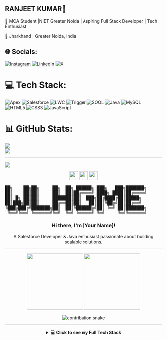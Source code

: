 ## RANJEET KUMAR👋

🌟 MCA Student |NIET Greater Noida | Aspiring Full Stack Developer | Tech Enthusiast

📍 Jharkhand | Greater Noida, India


## 🌐 Socials:
[![Instagram](https://img.shields.io/badge/Instagram-%23E4405F.svg?logo=Instagram&logoColor=white)](https://instagram.com/https://www.instagram.com/ranjeettt__?igsh=bHRxM2hjY3dwenVk) [![LinkedIn](https://img.shields.io/badge/LinkedIn-%230077B5.svg?logo=linkedin&logoColor=white)](https://linkedin.com/in/https://www.linkedin.com/in/ranjeettt?utm_source=share&utm_campaign=share_via&utm_content=profile&utm_medium=android_app) [![X](https://img.shields.io/badge/X-black.svg?logo=X&logoColor=white)](https://x.com/https://x.com/ranjeettt__?t=fTmUFOheTp-xAlEV9Jqapw&s=09) 

# 💻 Tech Stack:

![Apex](https://img.shields.io/badge/Apex-00A1E0?style=for-the-badge&logo=salesforce&logoColor=white)
![Salesforce](https://img.shields.io/badge/Salesforce-00A1E0?style=for-the-badge&logo=salesforce&logoColor=white)
![LWC](https://img.shields.io/badge/LWC-00A1E0?style=for-the-badge&logo=salesforce&logoColor=white)
![Trigger](https://img.shields.io/badge/Trigger-00A1E0?style=for-the-badge&logo=salesforce&logoColor=white)
![SOQL](https://img.shields.io/badge/SOQL-00A1E0?style=for-the-badge&logo=salesforce&logoColor=white)
![Java](https://img.shields.io/badge/java-%23ED8B00.svg?style=for-the-badge&logo=openjdk&logoColor=white)
![MySQL](https://img.shields.io/badge/mysql-4479A1.svg?style=for-the-badge&logo=mysql&logoColor=white)
![HTML5](https://img.shields.io/badge/html5-%23E34F26.svg?style=for-the-badge&logo=html5&logoColor=white)
![CSS3](https://img.shields.io/badge/css3-%231572B6.svg?style=for-the-badge&logo=css3&logoColor=white)
![JavaScript](https://img.shields.io/badge/javascript-%23323330.svg?style=for-the-badge&logo=javascript&logoColor=%23F7DF1E)
# 📊 GitHub Stats:
![](https://github-readme-streak-stats.herokuapp.com/?user=ranjeet13950&theme=dark&hide_border=false)<br/>
![](https://github-readme-stats.vercel.app/api/top-langs/?username=ranjeet13950&theme=dark&hide_border=false&include_all_commits=false&count_private=false&layout=compact)

---
[![](https://visitcount.itsvg.in/api?id=ranjeet13950&icon=0&color=0)](https://visitcount.itsvg.in)

<!-- Proudly created with GPRM ( https://gprm.itsvg.in ) -->

<p align="center">
  <img src="https://media.giphy.com/media/hvRJCLFzcasrR4ia7z/giphy.gif" width="28">
  <img src="https://media.giphy.com/media/hvRJCLFzcasrR4ia7z/giphy.gif" width="28">
  <img src="https://media.giphy.com/media/hvRJCLFzcasrR4ia7z/giphy.gif" width="28">
</p>

<p align="center">
<pre>
██╗    ██╗██╗     ██╗  ██╗ ██████╗ ███╗   ███╗███████╗
██║    ██║██║     ██║  ██║██╔════╝ ████╗ ████║██╔════╝
██║ █╗ ██║██║     ███████║██║  ███╗██╔████╔██║█████╗  
██║███╗██║██║     ██╔══██║██║   ██║██║╚██╔╝██║██╔══╝  
╚███╔███╔╝███████╗██║  ██║╚██████╔╝██║ ╚═╝ ██║███████╗
 ╚══╝╚══╝ ╚══════╝╚═╝  ╚═╝ ╚═════╝ ╚═╝     ╚═╝╚══════╝
</pre>
</p>

<h3 align="center">Hi there, I'm [Your Name]!</h3>
<p align="center">A Salesforce Developer & Java enthusiast passionate about building scalable solutions.</p>

---

<p align="center">
  <img height="180em" src="https://github-readme-stats.vercel.app/api?username=YOUR-USERNAME&show_icons=true&theme=dracula&include_all_commits=true&count_private=true"/>
  <img height="180em" src="https://github-readme-stats.vercel.app/api/top-langs/?username=YOUR-USERNAME&layout=compact&langs_count=8&theme=dracula"/>
</p>

<p align="center">
  <img src="https://github.com/YOUR-USERNAME/YOUR-USERNAME/blob/output/github-contribution-grid-snake.svg" alt="contribution snake">
</p>

---

<details align="center">
  <summary><b>💻 Click to see my Full Tech Stack</b></summary>
  <br>
  
  <p align="center">
    <img src="https://img.shields.io/badge/Apex-00A1E0?style=for-the-badge&logo=salesforce&logoColor=white" alt="Apex">
    <img src="https://img.shields.io/badge/Salesforce-00A1E0?style=for-the-badge&logo=salesforce&logoColor=white" alt="Salesforce">
    <img src="https://img.shields.io/badge/LWC-00A1E0?style=for-the-badge&logo=salesforce&logoColor=white" alt="LWC">
    <img src="https://img.shields.io/badge/Trigger-00A1E0?style=for-the-badge&logo=salesforce&logoColor=white" alt="Trigger">
    <br>
    <img src="https://img.shields.io/badge/java-%23ED8B00.svg?style=for-the-badge&logo=openjdk&logoColor=white" alt="Java">
    <img src="https://img.shields.io/badge/mysql-4479A1.svg?style=for-the-badge&logo=mysql&logoColor=white" alt="MySQL">
    <img src="https://img.shields.io/badge/html5-%23E34F26.svg?style=for-the-badge&logo=html5&logoColor=white" alt="HTML5">
    <img src="https://img.shields.io/badge/css3-%231572B6.svg?style=for-the-badge&logo=css3&logoColor=white" alt="CSS3">
    <img src="https://img.shields.io/badge/javascript-%23323330.svg?style=for-the-badge&logo=javascript&logoColor=%23F7DF1E" alt="JavaScript">
  </p>
</details>
